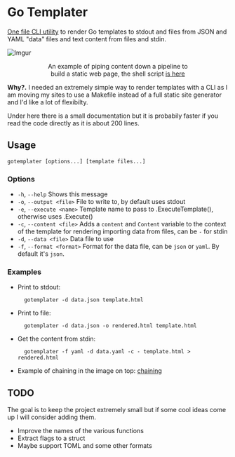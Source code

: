 
# Go Templater

[One file CLI utility](./main.go) to render Go templates to stdout and files from JSON and YAML "data" files and text content from files and stdin.

![Imgur](https://i.imgur.com/gkeFCO0.png)
<p align="center">
    An example of piping content down a pipeline to
    <br>
    build a static web page, the shell script <a href="./example/chaining/build.sh">is here</a>
</p>

**Why?.** I needed an extremely simple way to render templates with a CLI as I am moving my sites to use a Makefile instead of a full static site generator and I'd like a lot of flexibilty.

Under here there is a small documentation but it is probabily faster if you read the code directly as it is about 200 lines.

## Usage

    gotemplater [options...] [template files...]

### Options

- `-h`, `--help`
    Shows this message
- `-o`, `--output <file>`
    File to write to, by default uses stdout
- `-e`, `--execute <name>`
    Template name to pass to .ExecuteTemplate(), otherwise uses .Execute()
- `-c`, `--content <file>`
    Adds a `content` and `Content` variable to the context of the template for rendering importing data from files, can be `-` for stdin
- `-d`, `--data <file>`
    Data file to use
- `-f`, `--format <format>`
    Format for the data file, can be `json` or `yaml`. By default it's `json`.

### Examples

- Print to stdout: 
    
        gotemplater -d data.json template.html 

- Print to file: 
    
        gotemplater -d data.json -o rendered.html template.html

- Get the content from stdin: 
    
        gotemplater -f yaml -d data.yaml -c - template.html > rendered.html

- Example of chaining in the image on top: [chaining](./example/chaining/)


## TODO

The goal is to keep the project extremely small but if some cool ideas come up I will consider adding them. 

- Improve the names of the various functions
- Extract flags to a struct
- Maybe support TOML and some other formats